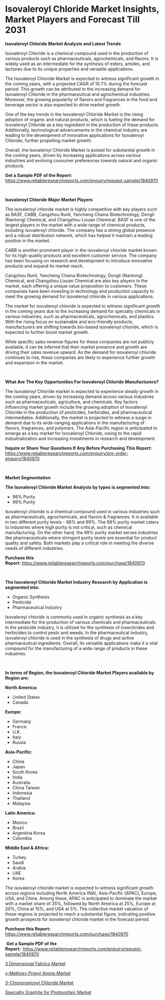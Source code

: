 <p><h1>Isovaleroyl Chloride Market Insights, Market Players and Forecast Till 2031</h1></p><p><strong>Isovaleroyl Chloride Market Analysis and Latest Trends</strong></p>
<p><p>Isovaleroyl Chloride is a chemical compound used in the production of various products such as pharmaceuticals, agrochemicals, and flavors. It is widely used as an intermediate for the synthesis of esters, amides, and lactones due to its unique properties and versatile applications.</p><p>The Isovaleroyl Chloride Market is expected to witness significant growth in the coming years, with a projected CAGR of 10.7% during the forecast period. This growth can be attributed to the increasing demand for Isovaleroyl Chloride in the pharmaceutical and agrochemical industries. Moreover, the growing popularity of flavors and fragrances in the food and beverage sector is also expected to drive market growth.</p><p>One of the key trends in the Isovaleroyl Chloride Market is the rising adoption of organic and natural products, which is fueling the demand for Isovaleroyl Chloride as a key ingredient in the production of these products. Additionally, technological advancements in the chemical industry are leading to the development of innovative applications for Isovaleroyl Chloride, further propelling market growth.</p><p>Overall, the Isovaleroyl Chloride Market is poised for substantial growth in the coming years, driven by increasing applications across various industries and evolving consumer preferences towards natural and organic products.</p></p>
<p><strong>Get a Sample PDF of the Report:&nbsp;</strong> <a href="https://www.reliableresearchreports.com/enquiry/request-sample/1840970">https://www.reliableresearchreports.com/enquiry/request-sample/1840970</a></p>
<p>&nbsp;</p>
<p><strong>Isovaleroyl Chloride Major Market Players</strong></p>
<p><p>The isovaleroyl chloride market is highly competitive with key players such as BASF, CABB, Cangzhou Runli, Yancheng Chaina Biotechnology, Dongli (Nantong) Chemical, and Changzhou Lixuan Chemical. BASF is one of the largest players in the market with a wide range of chemical products, including isovaleroyl chloride. The company has a strong global presence and a robust distribution network, which has helped it maintain a leading position in the market.</p><p>CABB is another prominent player in the isovaleroyl chloride market known for its high-quality products and excellent customer service. The company has been focusing on research and development to introduce innovative products and expand its market reach.</p><p>Cangzhou Runli, Yancheng Chaina Biotechnology, Dongli (Nantong) Chemical, and Changzhou Lixuan Chemical are also key players in the market, each offering a unique value proposition to customers. These companies have been investing in technology and production capacity to meet the growing demand for isovaleroyl chloride in various applications.</p><p>The market for isovaleroyl chloride is expected to witness significant growth in the coming years due to the increasing demand for specialty chemicals in various industries, such as pharmaceuticals, agrochemicals, and plastics. With the rising focus on sustainable and eco-friendly products, manufacturers are shifting towards bio-based isovaleroyl chloride, which is expected to further boost market growth.</p><p>While specific sales revenue figures for these companies are not publicly available, it can be inferred that their market presence and growth are driving their sales revenue upward. As the demand for isovaleroyl chloride continues to rise, these companies are likely to experience further growth and expansion in the market.</p></p>
<p>&nbsp;</p>
<p><strong>What Are The Key Opportunities For Isovaleroyl Chloride Manufacturers?</strong></p>
<p><p>The Isovaleroyl Chloride market is expected to experience steady growth in the coming years, driven by increasing demand across various industries such as pharmaceuticals, agriculture, and chemicals. Key factors influencing market growth include the growing adoption of Isovaleroyl Chloride in the production of pesticides, herbicides, and pharmaceutical intermediates. Additionally, the market is projected to witness a surge in demand due to its wide-ranging applications in the manufacturing of flavors, fragrances, and polymers. The Asia-Pacific region is anticipated to emerge as a key market for Isovaleroyl Chloride, owing to the rapid industrialization and increasing investments in research and development.</p></p>
<p><strong>Inquire or Share Your Questions If Any Before Purchasing This Report:</strong> <a href="https://www.reliableresearchreports.com/enquiry/pre-order-enquiry/1840970">https://www.reliableresearchreports.com/enquiry/pre-order-enquiry/1840970</a></p>
<p>&nbsp;</p>
<p><strong>Market Segmentation</strong></p>
<p><strong>The Isovaleroyl Chloride Market Analysis by types is segmented into:</strong></p>
<p><ul><li>98% Purity</li><li>99% Purity</li></ul></p>
<p><p>Isovaleroyl chloride is a chemical compound used in various industries such as pharmaceuticals, agrochemicals, and flavors & fragrances. It is available in two different purity levels - 98% and 99%. The 98% purity market caters to industries where high purity is not critical, such as chemical manufacturing. On the other hand, the 99% purity market serves industries like pharmaceuticals where stringent purity levels are essential for product quality and safety. Both markets play a critical role in meeting the diverse needs of different industries.</p></p>
<p><strong>Purchase this Report:&nbsp;</strong><a href="https://www.reliableresearchreports.com/purchase/1840970">https://www.reliableresearchreports.com/purchase/1840970</a></p>
<p>&nbsp;</p>
<p><strong>The Isovaleroyl Chloride Market Industry Research by Application is segmented into:</strong></p>
<p><ul><li>Organic Synthesis</li><li>Pesticide</li><li>Pharmaceutical Industry</li></ul></p>
<p><p>Isovaleroyl chloride is commonly used in organic synthesis as a key intermediate for the production of various chemicals and pharmaceuticals. In the pesticide industry, it is utilized for the synthesis of insecticides and herbicides to control pests and weeds. In the pharmaceutical industry, isovaleroyl chloride is used in the synthesis of drugs and active pharmaceutical ingredients. Overall, its versatile applications make it a vital compound for the manufacturing of a wide range of products in these industries.</p></p>
<p>&nbsp;</p>
<p><strong>In terms of Region, the Isovaleroyl Chloride Market Players available by Region are:</strong></p>
<p>
    <p> <strong> North America: </strong>
        <ul>
            <li>United States</li>
            <li>Canada</li>
        </ul>
        </p> 
    <p> <strong> Europe: </strong>
        <ul>
            <li>Germany</li>
            <li>France</li>
            <li>U.K.</li>
            <li>Italy</li>
            <li>Russia</li>
        </ul>
        </p> 
    <p> <strong> Asia-Pacific: </strong>
        <ul>
            <li>China</li>
            <li>Japan</li>
            <li>South Korea</li>
            <li>India</li>
            <li>Australia</li>
            <li>China Taiwan</li>
            <li>Indonesia</li>
            <li>Thailand</li>
            <li>Malaysia</li>
        </ul>
        </p> 
    <p> <strong> Latin America: </strong>
        <ul>
            <li>Mexico</li>
            <li>Brazil</li>
            <li>Argentina Korea</li>
            <li>Colombia</li>
        </ul>
        </p> 
    <p> <strong> Middle East & Africa: </strong>
        <ul>
            <li>Turkey</li>
            <li>Saudi</li>
            <li>Arabia</li>
            <li>UAE</li>
            <li>Korea</li>
        </ul>
    </p>
    </p>
<p><p>The isovaleroyl chloride market is expected to witness significant growth across regions including North America (NA), Asia-Pacific (APAC), Europe, USA, and China. Among these, APAC is anticipated to dominate the market with a market share of 35%, followed by North America at 25%, Europe at 20%, China at 15%, and USA at 5%. The collective market valuation of these regions is projected to reach a substantial figure, indicating positive growth prospects for isovaleroyl chloride market in the forecast period.</p></p>
<p><strong>Purchase this Report: </strong><a href="https://www.reliableresearchreports.com/purchase/1840970">https://www.reliableresearchreports.com/purchase/1840970</a></p>
<p>&nbsp;<strong>Get a Sample PDF of the Report:&nbsp;&nbsp;</strong><a href="https://www.reliableresearchreports.com/enquiry/request-sample/1840970">https://www.reliableresearchreports.com/enquiry/request-sample/1840970</a></p>
<p><strong></strong></p>
<p><p><a href="https://issuu.com/reportprime-2/docs/3-dimensional-fabrics-market-size-2030.pptx">3 Dimensional Fabrics Market</a></p><p><a href="https://issuu.com/reportprime-2/docs/g-methoxy-propyl-amine-market-size-2030.pptx">γ-Methoxy Propyl Amine Market</a></p><p><a href="https://github.com/gamblestampleyjenny50m5sl6/Market-Research-Report-List-1/blob/main/3-chlorpropionyl-chloride-market.md">3-Chlorpropionyl Chloride Market</a></p><p><a href="https://github.com/wwwkeltoum/Market-Research-Report-List-2/blob/main/specialty-graphite-for-photovoltaic-market.md">Specialty Graphite for Photovoltaic Market</a></p></p>